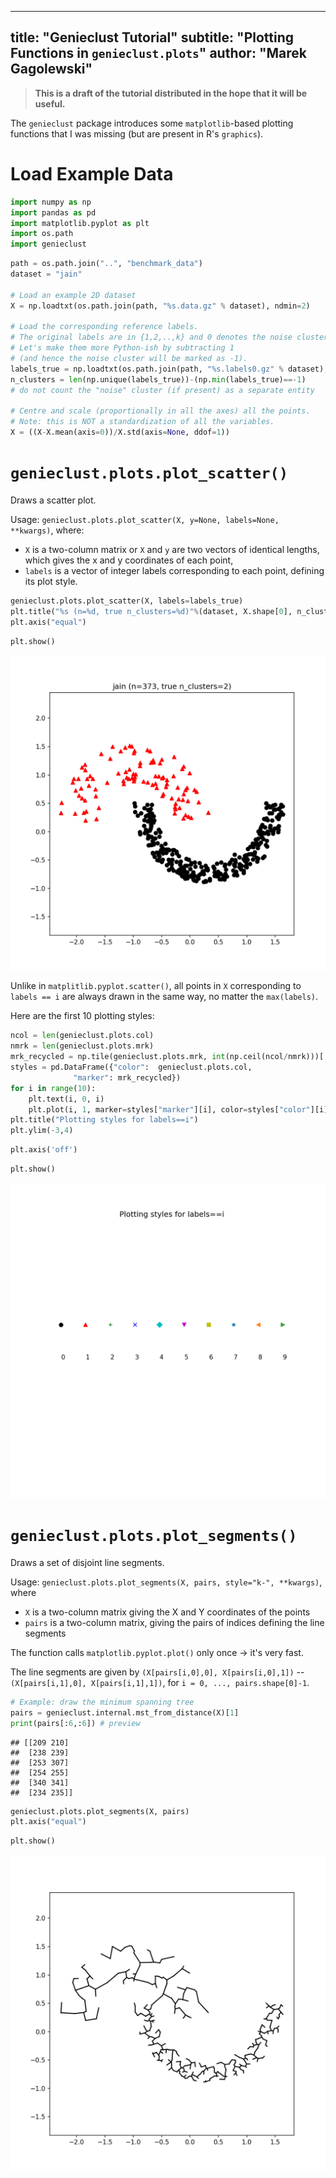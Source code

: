 

---
title: "Genieclust Tutorial"
subtitle: "Plotting Functions in `genieclust.plots`"
author: "Marek Gagolewski"
---


> **This is a draft of the tutorial distributed
> in the hope that it will be useful.**

The `genieclust` package introduces some `matplotlib`-based plotting
functions that I was missing (but are present in R's `graphics`).








# Load Example Data



```python
import numpy as np
import pandas as pd
import matplotlib.pyplot as plt
import os.path
import genieclust
```



```python
path = os.path.join("..", "benchmark_data")
dataset = "jain"

# Load an example 2D dataset
X = np.loadtxt(os.path.join(path, "%s.data.gz" % dataset), ndmin=2)

# Load the corresponding reference labels.
# The original labels are in {1,2,..,k} and 0 denotes the noise cluster.
# Let's make them more Python-ish by subtracting 1
# (and hence the noise cluster will be marked as -1).
labels_true = np.loadtxt(os.path.join(path, "%s.labels0.gz" % dataset), dtype=np.intp)-1
n_clusters = len(np.unique(labels_true))-(np.min(labels_true)==-1)
# do not count the "noise" cluster (if present) as a separate entity

# Centre and scale (proportionally in all the axes) all the points.
# Note: this is NOT a standardization of all the variables.
X = ((X-X.mean(axis=0))/X.std(axis=None, ddof=1))
```


# `genieclust.plots.plot_scatter()`

Draws a scatter plot.

Usage: `genieclust.plots.plot_scatter(X, y=None, labels=None, **kwargs)`, where:

* `X` is a two-column matrix or `X` and `y` are two vectors of identical
    lengths, which gives the x and y coordinates of each point,
* `labels` is a vector of integer labels corresponding
to each point, defining its plot style.



```python
genieclust.plots.plot_scatter(X, labels=labels_true)
plt.title("%s (n=%d, true n_clusters=%d)"%(dataset, X.shape[0], n_clusters))
plt.axis("equal")
```

```python
plt.show()
```

![plot of chunk plot_scatter](plots-figures/plot_scatter-1.png)



Unlike in `matplitlib.pyplot.scatter()`, all points in `X`
corresponding to `labels == i` are always drawn in the same way,
    no matter the `max(labels)`.

Here are the first 10 plotting styles:



```python
ncol = len(genieclust.plots.col)
nmrk = len(genieclust.plots.mrk)
mrk_recycled = np.tile(genieclust.plots.mrk, int(np.ceil(ncol/nmrk)))[:ncol]
styles = pd.DataFrame({"color":  genieclust.plots.col,
              "marker": mrk_recycled})
for i in range(10):
    plt.text(i, 0, i)
    plt.plot(i, 1, marker=styles["marker"][i], color=styles["color"][i])
plt.title("Plotting styles for labels==i")
plt.ylim(-3,4)
```

```python
plt.axis('off')
```

```python
plt.show()
```

![plot of chunk plotting_styles](plots-figures/plotting_styles-1.png)



# `genieclust.plots.plot_segments()`

Draws a set of disjoint line segments.

Usage: `genieclust.plots.plot_segments(X, pairs, style="k-", **kwargs)`, where

* `X` is a two-column matrix giving the X and Y coordinates of the points
* `pairs` is a two-column matrix, giving the pairs of indices
        defining the line segments

The function calls `matplotlib.pyplot.plot()` only once → it's very fast.

The line segments are given by
    `(X[pairs[i,0],0], X[pairs[i,0],1])` -- `(X[pairs[i,1],0], X[pairs[i,1],1])`,
    for `i = 0, ..., pairs.shape[0]-1`.



```python
# Example: draw the minimum spanning tree
pairs = genieclust.internal.mst_from_distance(X)[1]
print(pairs[:6,:6]) # preview
```

```
## [[209 210]
##  [238 239]
##  [253 307]
##  [254 255]
##  [340 341]
##  [234 235]]
```


```python
genieclust.plots.plot_segments(X, pairs)
plt.axis("equal")
```

```python
plt.show()
```

![plot of chunk plot_segments](plots-figures/plot_segments-1.png)
